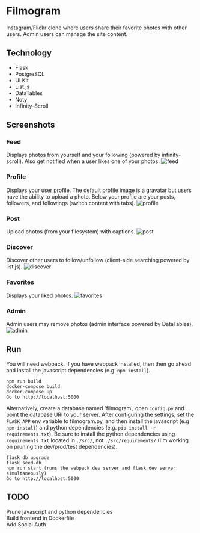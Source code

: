 # Filmogram

Instagram/Flickr clone where users share their favorite photos with other
users. Admin users can manage the site content.

Technology
----------
* Flask
* PostgreSQL
* UI Kit
* List.js
* DataTables
* Noty
* Infinity-Scroll

Screenshots
---
### Feed 
Displays photos from yourself and your following (powered by infinity-scroll). Also get notified when a user likes one of your photos.
![feed](/screenshots/feed.png?raw=true "Feed")
### Profile 
Displays your user profile. The default profile image is a gravatar but users have the ability to upload a photo. Below your profile are your posts, followers, and followings (switch content with tabs).
![profile](/screenshots/daido.png?raw=true "Profile")
### Post
Upload photos (from your filesystem) with captions.
![post](/screenshots/post.png?raw=true "Post")
### Discover 
Discover other users to follow/unfollow (client-side searching powered by
list.js).
![discover](/screenshots/discover.png?raw=true "Discover")
### Favorites 
Displays your liked photos.
![favorites](/screenshots/favorites.png?raw=true "Discover")
### Admin
Admin users may remove photos (admin interface powered by DataTables).
![admin](/screenshots/admin.png?raw=true "Admin")

Run
---
You will need webpack. If you have webpack installed, then then go ahead and install the javascript dependencies (e.g. `npm install`).

```
npm run build
docker-compose build
docker-compose up
Go to http://localhost:5000
```

Alternatively, create a database named 'filmogram', open `config.py`
and point the database URI to your server. After configuring the
settings, set the `FLASK_APP` env variable to filmogram.py, and then
install the javascript (e.g `npm install`) and python dependencies
(e.g. `pip install -r requirements.txt`). Be sure to install the
python dependencies using `requirements.txt` located in `./src/`, not
`./src/requirements/` (I'm working on pruning the dev/prod/test
dependencies).

```
flask db upgrade
flask seed-db
npm run start (runs the webpack dev server and flask dev server simultaneously)
Go to http://localhost:5000
```
TODO
----
Prune javascript and python dependencies<br>
Build frontend in Dockerfile<br>
Add Social Auth

